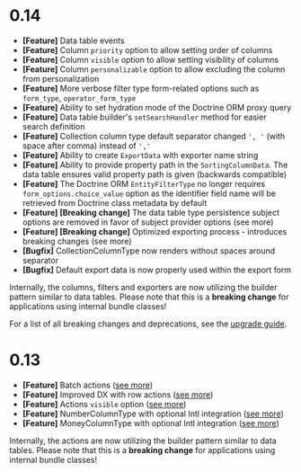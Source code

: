 # 0.14

- **[Feature]** Data table events
- **[Feature]** Column `priority` option to allow setting order of columns
- **[Feature]** Column `visible` option to allow setting visibility of columns
- **[Feature]** Column `personalizable` option to allow excluding the column from personalization
- **[Feature]** More verbose filter type form-related options such as `form_type`, `operator_form_type`
- **[Feature]** Ability to set hydration mode of the Doctrine ORM proxy query
- **[Feature]** Data table builder's `setSearchHandler` method for easier search definition
- **[Feature]** Collection column type default separator changed `', '` (with space after comma) instead of `','`
- **[Feature]** Ability to create `ExportData` with exporter name string
- **[Feature]** Ability to provide property path in the `SortingColumnData`. The data table ensures valid property path is given (backwards compatible)
- **[Feature]** The Doctrine ORM `EntityFilterType` no longer requires `form_options.choice_value` option as the identifier field name will be retrieved from Doctrine class metadata by default
- **[Feature] [Breaking change]** The data table type persistence subject options are removed in favor of subject provider options (see more)
- **[Feature] [Breaking change]** Optimized exporting process - introduces breaking changes (see more)
- **[Bugfix]** CollectionColumnType now renders without spaces around separator
- **[Bugfix]** Default export data is now properly used within the export form 

Internally, the columns, filters and exporters are now utilizing the builder pattern similar to data tables.
Please note that this is a **breaking change** for applications using internal bundle classes!

For a list of all breaking changes and deprecations, see the [upgrade guide](docs/upgrade-guide/0.14.md).

# 0.13

- **[Feature]** Batch actions ([see more](https://data-table-bundle.swroblewski.pl/features/actions/batch-actions/))
- **[Feature]** Improved DX with row actions ([see more](https://data-table-bundle.swroblewski.pl/features/actions/row-actions/))
- **[Feature]** Actions `visible` option ([see more](https://data-table-bundle.swroblewski.pl/reference/actions/types/action/#visible))
- **[Feature]** NumberColumnType with optional Intl integration ([see more](https://data-table-bundle.swroblewski.pl/reference/columns/types/number/))
- **[Feature]** MoneyColumnType with optional Intl integration ([see more](https://data-table-bundle.swroblewski.pl/reference/columns/types/money/))

Internally, the actions are now utilizing the builder pattern similar to data tables.
Please note that this is a **breaking change** for applications using internal bundle classes!
